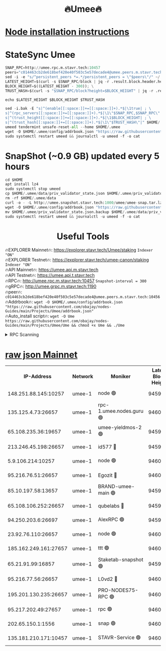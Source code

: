 <h1 align="center"> 🔥Umee🔥</h1>


[Node installation instructions](https://github.com/obajay/nodes-Guides/tree/main/Projects/Umee)
=
# StateSync Umee
```python
SNAP_RPC=http://umee.rpc.m.stavr.tech:10457
peers="c014463cb2de618bef420e40f503c5e57decade4@umee.peers.m.stavr.tech:10456"
sed -i -e "s/^persistent_peers *=.*/persistent_peers = \"$peers\"/" ~/.umee/config/config.toml
LATEST_HEIGHT=$(curl -s $SNAP_RPC/block | jq -r .result.block.header.height); \
BLOCK_HEIGHT=$((LATEST_HEIGHT - 300)); \
TRUST_HASH=$(curl -s "$SNAP_RPC/block?height=$BLOCK_HEIGHT" | jq -r .result.block_id.hash)

echo $LATEST_HEIGHT $BLOCK_HEIGHT $TRUST_HASH

sed -i.bak -E "s|^(enable[[:space:]]+=[[:space:]]+).*$|\1true| ; \
s|^(rpc_servers[[:space:]]+=[[:space:]]+).*$|\1\"$SNAP_RPC,$SNAP_RPC\"| ; \
s|^(trust_height[[:space:]]+=[[:space:]]+).*$|\1$BLOCK_HEIGHT| ; \
s|^(trust_hash[[:space:]]+=[[:space:]]+).*$|\1\"$TRUST_HASH\"|" $HOME/.umee/config/config.toml
umeed tendermint unsafe-reset-all --home $HOME/.umee
wget -O $HOME/.umee/config/addrbook.json "https://raw.githubusercontent.com/obajay/nodes-Guides/main/Projects/Umee/addrbook.json"
sudo systemctl restart umeed && journalctl -u umeed -f -o cat
```
# SnapShot (~0.9 GB) updated every 5 hours
```python
cd $HOME
apt install lz4
sudo systemctl stop umeed
cp $HOME/.umee/data/priv_validator_state.json $HOME/.umee/priv_validator_state.json.backup
rm -rf $HOME/.umee/data
curl -o - -L http://umee.snapshot.stavr.tech:1000/umee/umee-snap.tar.lz4 | lz4 -c -d - | tar -x -C $HOME/.umee --strip-components 2
wget -O $HOME/.umee/config/addrbook.json "https://raw.githubusercontent.com/obajay/nodes-Guides/main/Projects/Umee/addrbook.json"
mv $HOME/.umee/priv_validator_state.json.backup $HOME/.umee/data/priv_validator_state.json
sudo systemctl restart umeed && journalctl -u umeed -f -o cat
```
 <h1 align="center"> Useful Tools</h1>

🔥EXPLORER Mainnet🔥:      https://explorer.stavr.tech/Umee/staking             `Indexer "ON"` \
🔥EXPLORER Testnet🔥:        https://explorer.stavr.tech/umee-canon/staking      `Indexer "ON"` \
🔥API Mainnet🔥:                   https://umee.api.m.stavr.tech \
🔥API Testnet🔥:                     https://umee.api.t.stavr.tech \
🔥RPC🔥:                                   http://umee.rpc.m.stavr.tech:10457                     `Snapshot-interval = 300` \
🔥gRPC🔥:                              http://umee.grpc.m.stavr.tech:1190 \
🔥peer🔥:                     `c014463cb2de618bef420e40f503c5e57decade4@umee.peers.m.stavr.tech:10456` \
🔥Addrbook🔥:    ```wget -O $HOME/.umee/config/addrbook.json "https://raw.githubusercontent.com/obajay/nodes-Guides/main/Projects/Umee/addrbook.json"``` \
🔥Auto_install script🔥: ```wget -O Ume https://raw.githubusercontent.com/obajay/nodes-Guides/main/Projects/Umee/Ume && chmod +x Ume && ./Ume```

<details>
<summary>RPC Scanning</summary>

<h2 align="center"> We scan nodes in real time every 4 hours. And we provide the final result of RPC endpoints.
We cannot influence the operation of these nodes in any way. </h2>


```python
If Voting Power is higher than 0 --> then the Node is a validator of the network and may be subject to attack and be a potential threat to the chain.
```
```python
We marked such validators with a red symbol
```

</details>

[raw json Mainnet](https://rpc-check.umeem.stavr.tech/umeem/rpc-umeem-result.json)
=



<table><tr><th>IP-Address</th><th>Network</th><th>Moniker</th><th>Latest Block Height</th><th>Earliest Block Height</th><th>Catching Up</th><th>Voting Power</th><th>Scan Time</th></tr><tr><td>148.251.88.145:10257</td><td>umee-1</td><td>node 🟢</td><td>9459982</td><td>5050395</td><td>False</td><td>0</td><td>2023-11-29T18:18:45.030798756UTC</td></tr><tr><td>135.125.4.73:26657</td><td>umee-1</td><td>rpc-1.umee.nodes.guru 🟢</td><td>9460017</td><td>5167386</td><td>False</td><td>0</td><td>2023-11-29T18:22:06.317004340UTC</td></tr><tr><td>65.108.235.36:19657</td><td>umee-1</td><td>umee-yieldmos-2 🟢</td><td>9459972</td><td>6986686</td><td>False</td><td>0</td><td>2023-11-29T18:17:44.803808748UTC</td></tr><tr><td>213.246.45.198:26657</td><td>umee-1</td><td>id577 🔴</td><td>9459984</td><td>7100001</td><td>False</td><td>35121263</td><td>2023-11-29T18:18:53.916342566UTC</td></tr><tr><td>5.9.106.214:10257</td><td>umee-1</td><td>node 🟢</td><td>9460007</td><td>7942001</td><td>False</td><td>0</td><td>2023-11-29T18:21:09.933366484UTC</td></tr><tr><td>95.216.76.51:26657</td><td>umee-1</td><td>Egozit 🔴</td><td>9460017</td><td>8262001</td><td>False</td><td>38014593</td><td>2023-11-29T18:22:05.961938066UTC</td></tr><tr><td>85.10.197.58:13657</td><td>umee-1</td><td>BRAND-umee-main 🟢</td><td>9459988</td><td>8427832</td><td>False</td><td>0</td><td>2023-11-29T18:19:15.337414791UTC</td></tr><tr><td>65.108.106.252:26657</td><td>umee-1</td><td>qubelabs 🔴</td><td>9459988</td><td>8825432</td><td>False</td><td>37121873</td><td>2023-11-29T18:19:19.859071723UTC</td></tr><tr><td>94.250.203.6:26697</td><td>umee-1</td><td>AlexRPC 🟢</td><td>9459986</td><td>8910001</td><td>False</td><td>0</td><td>2023-11-29T18:19:08.682745587UTC</td></tr><tr><td>23.92.76.110:26657</td><td>umee-1</td><td>node 🟢</td><td>9460032</td><td>8966001</td><td>False</td><td>0</td><td>2023-11-29T18:23:35.040860636UTC</td></tr><tr><td>185.162.249.161:27657</td><td>umee-1</td><td>ttt 🟢</td><td>9460000</td><td>9321953</td><td>False</td><td>0</td><td>2023-11-29T18:20:26.855825056UTC</td></tr><tr><td>65.21.91.99:16857</td><td>umee-1</td><td>Staketab-snapshot 🟢</td><td>9459994</td><td>9358001</td><td>False</td><td>0</td><td>2023-11-29T18:19:51.123087520UTC</td></tr><tr><td>95.216.77.56:26657</td><td>umee-1</td><td>L0vd2 🔴</td><td>9460024</td><td>9360024</td><td>False</td><td>37796789</td><td>2023-11-29T18:22:50.797477460UTC</td></tr><tr><td>195.201.130.235:26657</td><td>umee-1</td><td>PRO-NODES75-RPC 🟢</td><td>9460004</td><td>9380997</td><td>False</td><td>0</td><td>2023-11-29T18:20:50.279417354UTC</td></tr><tr><td>95.217.202.49:27657</td><td>umee-1</td><td>rpc 🟢</td><td>9460000</td><td>9440090</td><td>False</td><td>0</td><td>2023-11-29T18:20:26.488622862UTC</td></tr><tr><td>202.65.150.1:1556</td><td>umee-1</td><td>snap 🟢</td><td>9460004</td><td>9456095</td><td>False</td><td>0</td><td>2023-11-29T18:20:51.193845818UTC</td></tr><tr><td>135.181.210.171:10457</td><td>umee-1</td><td>STAVR-Service 🟢</td><td>9460019</td><td>9458001</td><td>False</td><td>0</td><td>2023-11-29T18:22:21.274022982UTC</td></tr></table>